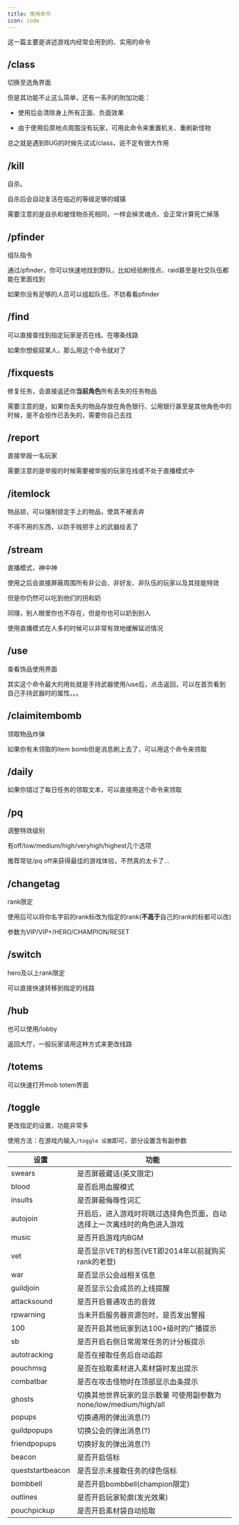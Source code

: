 ```yaml
---
title: 常用命令
icon: code
---
```


这一篇主要是讲述游戏内经常会用到的、实用的命令

## /class
切换至选角界面

但是其功能不止这么简单，还有一系列的附加功能：

+ 使用后会清除身上所有正面、负面效果

+ 由于使用后原地点周围没有玩家，可用此命令来重置机关、重刷新怪物

总之就是遇到BUG的时候先试试/class，说不定有很大作用


## /kill
自杀。

自杀后会自动复活在临近的等级足够的城镇

需要注意的是自杀和被怪物杀死相同，一样会掉灵魂点、会正常计算死亡掉落


## /pfinder
组队指令

通过/pfinder，你可以快速地找到野队，比如经验刷怪点、raid甚至是社交队伍都能在里面找到

如果你没有足够的人员可以组起队伍，不妨看看pfinder

## /find

可以直接查找到指定玩家是否在线、在哪条线路

如果你想偷窥某人，那么用这个命令就对了

## /fixquests

修复任务，会直接返还你**当前角色**所有丢失的任务物品

需要注意的是，如果你丢失的物品存放在角色银行、公用银行甚至是其他角色中的时候，是不会视作已丢失的，需要你自己去找



## /report 

直接举报一名玩家

需要注意的是举报的时候需要被举报的玩家在线或不处于直播模式中

## /itemlock

物品锁，可以强制锁定手上的物品，使其不被丢弃

不得不用的东西，以防手贱把手上的武器给丢了

## /stream

直播模式，神中神

使用之后会直接屏蔽周围所有非公会、非好友、非队伍的玩家以及其技能特效

但是你仍然可以吃到他们的拐和奶

同理，别人眼里你也不存在，但是你也可以奶到别人

使用直播模式在人多的时候可以非常有效地缓解延迟情况

## /use

查看饰品使用界面

其实这个命令最大的用处就是手持武器使用/use后，点击返回，可以在首页看到自己手持武器时的属性。。。

## /claimitembomb

领取物品炸弹

如果你有未领取的item bomb但是消息刷上去了，可以用这个命令来领取

## /daily

如果你错过了每日任务的领取文本，可以直接用这个命令来领取

## /pq

调整特效级别

有off/low/medium/high/veryhigh/highest几个选项

推荐常驻/pq off来获得最佳的游戏体验，不然真的太卡了...

## /changetag

rank限定

使用后可以将你名字前的rank标改为指定的rank(**不高于**自己的rank的标都可以改)

参数为VIP/VIP+/HERO/CHAMPION/RESET

## /switch

hero及以上rank限定

可以直接快速转移到指定的线路

## /hub

也可以使用/lobby

返回大厅，一般玩家请用这种方式来更改线路

## /totems

可以快速打开mob totem界面

## /toggle

更改指定的设置，功能非常多

使用方法：在游戏内输入`/toggle 设置`即可，部分设置含有副参数

| 设置 | 功能 |
| --- | --- |
| swears | 是否屏蔽藏话(英文限定) |
| blood | 是否启用血腥模式 | 
| insults | 是否屏蔽侮辱性词汇 |
| autojoin | 开启后，进入游戏时将跳过选择角色页面，自动选择上一次离线时的角色进入游戏|
| music | 是否开启游戏内BGM |
| vet | 是否显示VET的标签(VET即2014年以前就购买rank的老登)|
| war | 是否显示公会战相关信息 |
| guildjoin | 是否显示公会成员的上线提醒 |
| attacksound | 是否开启普通攻击的音效 |
| rpwarning | 当未开启服务器资源包时，是否发出警报 |
| 100 | 是否开启其他玩家到达100+级时的广播提示 |
| sb | 是否开启右侧日常周常任务的计分板提示 |
| autotracking | 是否在接取任务后自动追踪 |
| pouchmsg | 是否在拾取素材进入素材袋时发出提示 |
| combatbar | 是否在攻击怪物时在顶部显示血条提示 |
| ghosts | 切换其他世界玩家的显示数量 可使用副参数为none/low/medium/high/all|
| popups | 切换通用的弹出消息(?)|
| guildpopups | 切换公会的弹出消息(?)|
| friendpopups | 切换好友的弹出消息(?)|
| beacon | 是否开启信标 |
| queststartbeacon | 是否显示未接取任务的绿色信标 |
| bombbell | 是否开启bombbell(champion限定) |
| outlines | 是否开启玩家轮廓(发光效果) |
| pouchpickup | 是否开启素材袋自动拾取 |
